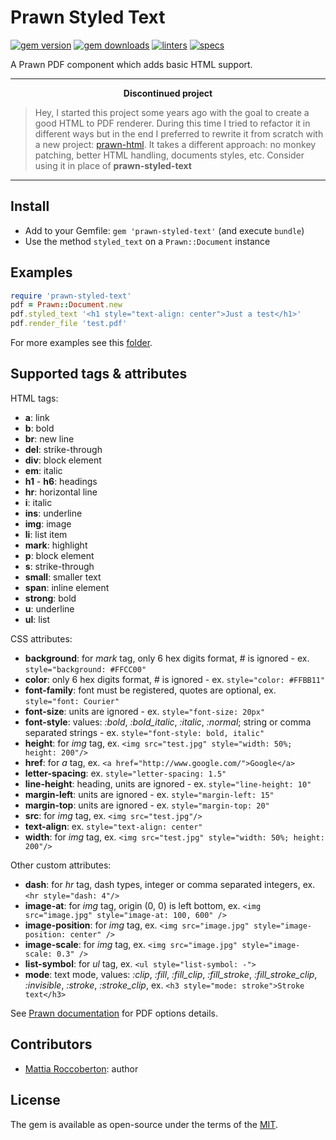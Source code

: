 # Prawn Styled Text
[![gem version](https://badge.fury.io/rb/prawn-styled-text.svg)](https://badge.fury.io/rb/prawn-styled-text)
[![gem downloads](https://badgen.net/rubygems/dt/prawn-styled-text)](https://rubygems.org/gems/prawn-styled-text)
[![linters](https://github.com/blocknotes/prawn-styled-text/actions/workflows/linters.yml/badge.svg)](https://github.com/blocknotes/prawn-styled-text/actions/workflows/linters.yml)
[![specs](https://github.com/blocknotes/prawn-styled-text/actions/workflows/specs.yml/badge.svg)](https://github.com/blocknotes/prawn-styled-text/actions/workflows/specs.yml)

A Prawn PDF component which adds basic HTML support.

---

**<div align="center">Discontinued project</div>**

> Hey, I started this project some years ago with the goal to create a good HTML to PDF renderer. During this time I tried to refactor it in different ways but in the end I preferred to rewrite it from scratch with a new project: [prawn-html](https://github.com/blocknotes/prawn-html). It takes a different approach: no monkey patching, better HTML handling, documents styles, etc. Consider using it in place of **prawn-styled-text**

---

## Install

- Add to your Gemfile: `gem 'prawn-styled-text'` (and execute `bundle`)
- Use the method `styled_text` on a `Prawn::Document` instance

## Examples

```ruby
require 'prawn-styled-text'
pdf = Prawn::Document.new
pdf.styled_text '<h1 style="text-align: center">Just a test</h1>'
pdf.render_file 'test.pdf'
```

For more examples see this [folder](https://github.com/blocknotes/prawn-styled-text/tree/master/examples).

## Supported tags & attributes

HTML tags:

- **a**: link
- **b**: bold
- **br**: new line
- **del**: strike-through
- **div**: block element
- **em**: italic
- **h1** - **h6**: headings
- **hr**: horizontal line
- **i**: italic
- **ins**: underline
- **img**: image
- **li**: list item
- **mark**: highlight
- **p**: block element
- **s**: strike-through
- **small**: smaller text
- **span**: inline element
- **strong**: bold
- **u**: underline
- **ul**: list

CSS attributes:

- **background**: for *mark* tag, only 6 hex digits format, # is ignored - ex. `style="background: #FFCC00"`
- **color**: only 6 hex digits format, # is ignored - ex. `style="color: #FFBB11"`
- **font-family**: font must be registered, quotes are optional, ex. `style="font: Courier"`
- **font-size**: units are ignored - ex. `style="font-size: 20px"`
- **font-style**: values: *:bold*, *:bold_italic*, *:italic*, *:normal*; string or comma separated strings - ex. `style="font-style: bold, italic"`
- **height**: for *img* tag, ex. `<img src="test.jpg" style="width: 50%; height: 200"/>`
- **href**: for *a* tag, ex. `<a href="http://www.google.com/">Google</a>`
- **letter-spacing**: ex. `style="letter-spacing: 1.5"`
- **line-height**: heading, units are ignored - ex. `style="line-height: 10"`
- **margin-left**: units are ignored - ex. `style="margin-left: 15"`
- **margin-top**: units are ignored - ex. `style="margin-top: 20"`
- **src**: for *img* tag, ex. `<img src="test.jpg"/>`
- **text-align**: ex. `style="text-align: center"`
- **width**: for *img* tag, ex. `<img src="test.jpg" style="width: 50%; height: 200"/>`

Other custom attributes:

- **dash**: for *hr* tag, dash types, integer or comma separated integers, ex. `<hr style="dash: 4"/>`
- **image-at**: for *img* tag, origin (0, 0) is left bottom, ex. `<img src="image.jpg" style="image-at: 100, 600" />`
- **image-position**: for *img* tag, ex. `<img src="image.jpg" style="image-position: center" />`
- **image-scale**: for *img* tag, ex. `<img src="image.jpg" style="image-scale: 0.3" />`
- **list-symbol**: for *ul* tag, ex. `<ul style="list-symbol: -">`
- **mode**: text mode, values: *:clip*, *:fill*, *:fill_clip*, *:fill_stroke*, *:fill_stroke_clip*, *:invisible*, *:stroke*, *:stroke_clip*, ex. `<h3 style="mode: stroke">Stroke text</h3>`

See [Prawn documentation](https://github.com/prawnpdf/prawn-table#documentation) for PDF options details.

## Contributors

- [Mattia Roccoberton](https://www.blocknot.es): author

## License

The gem is available as open-source under the terms of the [MIT](LICENSE.txt).
